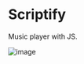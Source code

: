 # Scriptify

Music player with JS.

![image](https://user-images.githubusercontent.com/35624830/189075003-b849dd6f-0fa1-413f-8334-85df5e709933.png)

